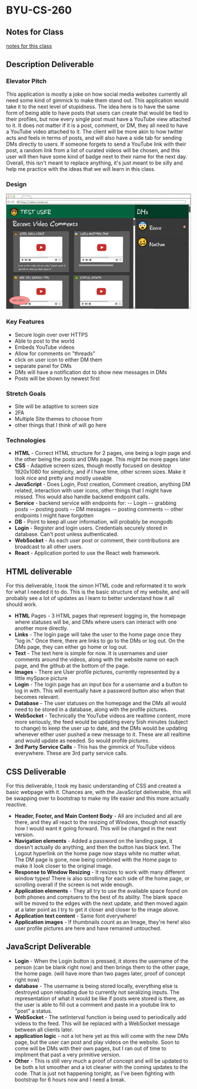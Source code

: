 # BYU-CS-260
## Notes for Class

[notes for this class](/notes.md)
## Description Deliverable
### Elevator Pitch
This application is mostly a joke on how social media websites currently all need some kind of gimmick to make them stand out. This application would take it to the next level of stupidness. The idea here is to have the same form of being able to have posts that users can create that would be tied to their profiles, but now every single post must have a YouTube view attached to it. It does not matter if it is a post, comment, or DM, they all need to have a YouTube video attached to it. The client will be more akin to how twitter acts and feels in terms of posts, and will also have a side tab for sending DMs directly to users. If someone forgets to send a YouTube link with their post, a random link from a list of curated videos will be chosen, and this user will then have some kind of badge next to their name for the next day. Overall, this isn't meant to replace anything, it's just meant to be silly and help me practice with the ideas that we will learn in this class.
### Design
![name of image](/Images/a.png)
### Key Features
 - Secure login over over HTTPS
 - Able to post to the world
 - Embeds YouTube videos
 - Allow for comments on "threads"
 - click on user icon to either DM them
 - separate panel for DMs
 - DMs will have a notification dot to show new messages in DMs
 - Posts will be shown by newest first
### Stretch Goals
 - Site will be adaptive to screen size
 - 2FA
 - Multiple Site themes to choose from
 - other things that I think of will go here
### Technologies
- **HTML** - Correct HTML structure for 2 pages, one being a login page and the other being the posts and DMs page. This might be more pages later
- **CSS** - Adaptive screen sizes, though mostly focused on desktop 1920x1080 for simplicity, and if I have time, other screen sizes. Make it look nice and pretty and mostly useable
- **JavaScript** - Does Login, Post creation, Comment creation, anything DM related, interaction with user icons, other things that I might have missed. This would also handle backend endpoint calls.
- **Service** - backend service with endpoints for:
-- Login
-- grabbing posts
-- posting posts
-- DM messages
-- posting comments
-- other endpoints I might have forgotten
- **DB** - Point to keep all user information, will probably be mongodb
- **Login** - Register and login users. Credentials securely stored in database. Can't post unless authenticated.
- **WebSocket** - As each user post or comment, their contributions are broadcast to all other users.
- **React** - Application ported to use the React web framework.
## HTML deliverable
For this deliverable, I took the simon HTML code and reformated it to work for what I needed it to do. This is the basic structure of my website, and will probably see a lot of updates as I learn to better understand how it all should work.
- **HTML** Pages - 3 HTML pages that represent logging in, the homepage where statuses will be, and DMs where users can interact with one another more directly.
- **Links** - The login page will take the user to the home page once they "log in." Once there, there are links to go to the DMs or log out. On the DMs page, they can either go home or log out.
- **Text** - The text here is simple for now. It is usernames and user comments around the videos, along with the website name on each page, and the github at the bottom of the page.
- **Images** - There are User profile pictures, currently represented by a little mySpace picture
- **Login** - The login page has an input box for a username and a button to log in with. This will eventually have a password button also when that becomes relevant.
- **Database** - The user statuses on the homepage and the DMs all would need to be stored in a database, along with the profile pictures.
- **WebSocket** - Technically the YouTube videos are realtime content, more more seriously, the feed would be updating every 5ish minutes (subject to change) to keep the user up to date, and the DMs would be updating whenever either user pushed a new message to it. These are all realtime and would update as needed. So would profile pictures.
- **3rd Party Service Calls** - This has the gimmick of YouTube videos everywhere. These are 3rd party service calls.
## CSS Deliverable
For this deliverable, I took my basic understanding of CSS and created a basic webpage with it. Chances are, with the JavaScript deliverable, this will be swapping over to bootstrap to make my life easier and this more actually reactive.
- **Header, Footer, and Main Content Body** - All are included and all are there, and they all react to the resizing of Windows, though not exactly how I would want it going forward. This will be changed in the next version.
- **Navigation elements** - Added a password on the landing page, it doesn't actually do anything, and then the button has black text. The Logout hyperlink on the home page now stays white no matter what. The DM page is gone, now being combined with the Home page to make it look closer to the original image.
- **Response to Window Resizing** - It resizes to work with many different window types! There is also scrolling for each side of the home page, or scrolling overall if the screen is not wide enough.
- **Application elements** - They all try to use the available space found on both phones and comptuers to the best of its ability. The blank space will be moved to the edges with the next update, and then moved again at a later point as I try to get it closer and closer to the image above.
- **Application text content** - Same font everywhere!
- **Application images** - If thumbnails count as an Image, they're here! also user profile pictures are here and have remained untouched. 
## JavaScript Deliverable
- **Login** - When the Login button is pressed, it stores the username of the person (can be blank right now) and then brings them to the other page, the home page. (will have more than two pages later, proof of concept right now)
- **database** - The username is being stored locally, everything else is destroyed upon reloading due to currently not seralizing inputs. The representation of what it would be like if posts were stored is there, as the user is able to fill out a comment and paste in a youtube link to "post" a status.
- **WebSocket** - The setInterval function is being used to periodically add videos to the feed. This will be replaced with a WebSocket message between all clients later.
- **application logic** - not a lot here yet as this will come with the new DMs page, but the user can post and play videos on the website. Soon to come will be DMs with their own pages, but I ran out of time to impliment that past a very primitive version.
- **Other** - This is still very much a proof of concept and will be updated to be both a lot smoother and a lot cleaner with the coming updates to the code. That is just not happening tonight, as I've been fighting with bootstrap for 6 hours now and I need a break.
